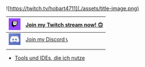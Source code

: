 ![https://twitch.tv/hobart4711](./assets/title-image.png)


|<img src="./assets/twitch.jpg" width="32px" height="32px">|[Join my Twitch stream now! :upside_down_face:](https://twitch.tv/hobart4711)|
|-|-|
|<img src="./assets/discord.jpg" width="32px" height="32px">|[Join my Discord :telephone_receiver:](https://discord.gg/HYkjcfaCa7)|
| | |


- [Tools und IDEs, die ich nutze](./ides-tools/README.md)